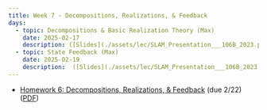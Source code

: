 ```yaml
---
title: Week 7 - Decompositions, Realizations, & Feedback
days:
  - topic: Decompositions & Basic Realization Theory (Max)
    date: 2025-02-17
    description: ([Slides](./assets/lec/SLAM_Presentation___106B_2023.pdf)) (Boardwork) (Video) 
  - topic: State Feedback (Max)
    date: 2025-02-19
    description:  ([Slides](./assets/lec/SLAM_Presentation___106B_2023.pdf)) (Boardwork) (Video)
---
```


- [Homework 6: Decompositions, Realizations, & Feedback](./assets/hw/hw3.zip) (due 2/22) ([PDF](./assets/hw/hw3/Homework_3__Path_Planning.pdf))


<a id="Week8"></a>
